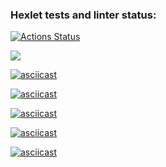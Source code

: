 ### Hexlet tests and linter status:
[![Actions Status](https://github.com/LilDrugHill/python-project-lvl1/workflows/hexlet-check/badge.svg)](https://github.com/LilDrugHill/python-project-lvl1/actions)

<a href="https://codeclimate.com/github/codeclimate/codeclimate/maintainability"><img src="https://api.codeclimate.com/v1/badges/a99a88d28ad37a79dbf6/maintainability" /></a>

[![asciicast](https://asciinema.org/a/484255.svg)](https://asciinema.org/a/484255)

[![asciicast](https://asciinema.org/a/484256.svg)](https://asciinema.org/a/484256)

[![asciicast](https://asciinema.org/a/484257.svg)](https://asciinema.org/a/484257)

[![asciicast](https://asciinema.org/a/484258.svg)](https://asciinema.org/a/484258)

[![asciicast](https://asciinema.org/a/484259.svg)](https://asciinema.org/a/484259)

